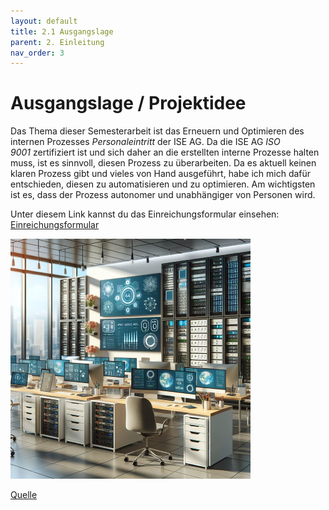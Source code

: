 ```yaml
---
layout: default
title: 2.1 Ausgangslage
parent: 2. Einleitung
nav_order: 3
---
```

# Ausgangslage / Projektidee

Das Thema dieser Semesterarbeit ist das Erneuern und Optimieren des internen Prozesses *Personaleintritt* der ISE AG. Da die ISE AG *ISO 9001* zertifiziert ist und sich daher an die erstellten interne Prozesse halten muss, ist es sinnvoll, diesen Prozess zu überarbeiten. 
Da es aktuell keinen klaren Prozess gibt und vieles von Hand ausgeführt, habe ich mich dafür entschieden, diesen zu automatisieren und zu optimieren. 
Am wichtigsten ist es, dass der Prozess autonomer und unabhängiger von Personen wird. 

Unter diesem Link kannst du das Einreichungsformular einsehen: 
[Einreichungsformular](../../ressources/docs/ITCNE24_Semesterarbeit2-Einreichungsformular_Miguel_Schneider.pdf) 

![Ausgangslage](../../ressources/images/ausgangslage2.png)

[Quelle](../Quellverzeichnis/index.md#ausgangslage) 
